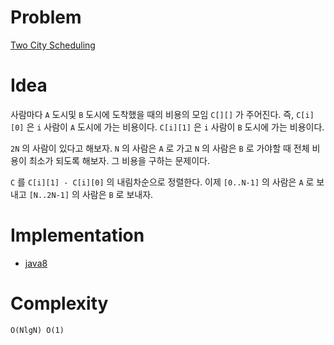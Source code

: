# Problem

[Two City Scheduling](https://leetcode.com/problems/two-city-scheduling/)

# Idea

사람마다 `A` 도시및 `B` 도시에 도착했을 때의 비용의 모임 `C[][]` 가
주어진다.  즉, `C[i][0]` 은 `i` 사람이 `A` 도시에 가는 비용이다.
`C[i][1]` 은 `i` 사람이 `B` 도시에 가는 비용이다.

`2N` 의 사람이 있다고 해보자. `N` 의 사람은 `A` 로 가고 `N` 의 사람은
`B` 로 가야할 때 전체 비용이 최소가 되도록 해보자. 그 비용을 구하는
문제이다.

`C` 를 `C[i][1] - C[i][0]` 의 내림차순으로 정렬한다. 이제 `[0..N-1]` 의 사람은
`A` 로 보내고 `[N..2N-1]` 의 사람은 `B` 로 보내자.

# Implementation

* [java8](Solution.java)

# Complexity

```
O(NlgN) O(1)
```
